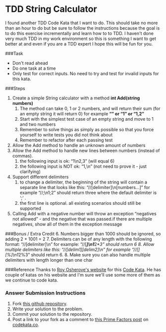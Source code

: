TDD String Calculator
=============

I found another TDD Code Kata that I want to do.  This should take no more than an  hour to do but be sure to follow the instructions because the goal is to do this exercise incrementally and learn how to to TDD.  I haven't done very much TDD in my work environment so this is something I want to get better at and even if you are a TDD expert I hope this will be fun for you.

###Task
* Don't read ahead
* Do one task at a time
* Only test for correct inputs.  No need to try and test for invalid inputs for this kata.


###Steps
1. Create a simple String calculator with a method **int Add(string numbers)**
    1. The method can take 0, 1 or 2 numbers, and will return their sum (for an empty string it will return 0) for example **“” or “1” or “1,2”**
    2. Start with the simplest test case of an empty string and move to 1 and two numbers
    3. Remember to solve things as simply as possible so that you force yourself to write tests you did not think about
    4. Remember to refactor after each passing test
2. Allow the Add method to handle an unknown amount of numbers
3. Allow the Add method to handle new lines between numbers (instead of commas).
    1. the following input is ok:  “1\n2,3”  (will equal 6)
    2. the following input is NOT ok:  “1,\n” (not need to prove it - just clarifying)
4. Support different delimiters
    1. to change a delimiter, the beginning of the string will contain a separate line that looks like this:   “//[delimiter]\n[numbers…]” for example “//;\n1;2” should return three where the default delimiter is ‘;’ .
    2. the first line is optional. all existing scenarios should still be supported
5. Calling Add with a negative number will throw an exception “negatives not allowed” - and the negative that was passed.if there are multiple negatives, show all of them in the exception message


###Bonus / Extra Credit
6. Numbers bigger than 1000 should be ignored, so adding 2 + 1001  = 2
7. Delimiters can be of any length with the following format:  “//[delimiter]\n” for example: “//[***]\n1***2***3” should return 6
8. Allow multiple delimiters like this:  “//[delim1][delim2]\n” for example “//[*][%]\n1*2%3” should return 6.
8. Make sure you can also handle multiple delimiters with length longer than one char


###Reference
Thanks to [Roy Osherove's website](http://www.osherove.com) for this [Code Kata](http://osherove.com/tdd-kata-1/).  He has couple of katas on his website and I'm sure we'll use some more of them as we continue to code kata.

### Answer Submission Instructions
1. Fork [this github repository](https://github.com/CentralArkansasCodeKata/TDDStringCalculator).
2. Write your solution to the problem.
3. Commit your solution to the repository.
4. Post a link to your fork as a comment to [this Prime Factors post](http://codekata.co/2013/09/22/tdd-string-calculator/) on [codekata.co](http://codekata.co).
